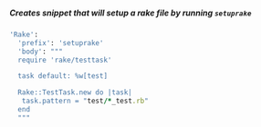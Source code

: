 ##### Creates snippet that will setup a rake file by running `setuprake`
```ruby
'Rake':
  'prefix': 'setuprake'
  'body': """
  require 'rake/testtask'

  task default: %w[test]

  Rake::TestTask.new do |task|
   task.pattern = "test/*_test.rb"
  end
  """
  ```
